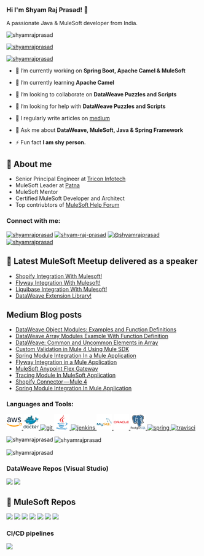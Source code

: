 ### Hi I'm Shyam Raj Prasad! 👋

A passionate Java & MuleSoft developer from India. 

<p align="left"> <img src="https://komarev.com/ghpvc/?username=shyamrajprasad&label=Profile%20views&color=0e75b6&style=flat" alt="shyamrajprasad" /> </p>

<p align="left"> <a href="https://github.com/ryo-ma/github-profile-trophy"><img src="https://github-profile-trophy.vercel.app/?username=shyamrajprasad" alt="shyamrajprasad" /></a> </p>

<p align="left"> <a href="https://twitter.com/shyamrajprasad" target="blank"><img src="https://img.shields.io/twitter/follow/shyamrajprasad?logo=twitter&style=for-the-badge" alt="shyamrajprasad" /></a> </p>

- 🔭 I’m currently working on **Spring Boot, Apache Camel & MuleSoft**

- 🌱 I’m currently learning **Apache Camel**

- 👯 I’m looking to collaborate on **DataWeave Puzzles and Scripts**

- 🤝 I’m looking for help with **DataWeave Puzzles and Scripts**

- 📝 I regularly write articles on [medium](https://shyamrajprasad.medium.com)

- 💬 Ask me about **DataWeave, MuleSoft, Java & Spring Framework**

- ⚡ Fun fact **I am shy person.**


## 👋 About me

- Senior Principal Engineer at [Tricon Infotech](https://www.triconinfotech.com/)
- MuleSoft Leader at [Patna](https://meetups.mulesoft.com/patna/)
- MuleSoft Mentor
- Certified MuleSoft Developer and Architect 
- Top contriubtors of [MuleSoft Help Forum](https://help.mulesoft.com/s/forum)

<h3 align="left">Connect with me:</h3>
<p align="left">
<a href="https://twitter.com/shyamrajprasad" target="blank"><img align="center" src="https://raw.githubusercontent.com/rahuldkjain/github-profile-readme-generator/master/src/images/icons/Social/twitter.svg" alt="shyamrajprasad" height="30" width="40" /></a>
<a href="https://linkedin.com/in/shyam-raj-prasad" target="blank"><img align="center" src="https://raw.githubusercontent.com/rahuldkjain/github-profile-readme-generator/master/src/images/icons/Social/linked-in-alt.svg" alt="shyam-raj-prasad" height="30" width="40" /></a>
<a href="https://medium.com/@shyamrajprasad" target="blank"><img align="center" src="https://raw.githubusercontent.com/rahuldkjain/github-profile-readme-generator/master/src/images/icons/Social/medium.svg" alt="@shyamrajprasad" height="30" width="40" /></a>
<a href="https://www.youtube.com/c/shyamrajprasad" target="blank"><img align="center" src="https://raw.githubusercontent.com/rahuldkjain/github-profile-readme-generator/master/src/images/icons/Social/youtube.svg" alt="shyamrajprasad" height="30" width="40" /></a>
</p>


## 📝 Latest MuleSoft Meetup delivered as a speaker

<!-- BLOG:START -->
- [Shopify Integration With Mulesoft!](https://meetups.mulesoft.com/events/details/mulesoft-new-york-city-presents-mulesoft-shopify-integration/)
- [Flyway Integration With Mulesoft!](https://meetups.mulesoft.com/events/details/mulesoft-coimbatore-presents-flyway-and-mulesoft-integration/)
- [Liquibase Integration With Mulesoft!](https://meetups.mulesoft.com/events/details/mulesoft-mysore-presents-mulesoft-integration-with-liquibase/)
- [DataWeave Extension Library!](https://meetups.mulesoft.com/events/details/mulesoft-patna-presents-dataweave-library-extension/)


<!-- BLOG:END -->

## Medium Blog posts

<!-- BLOG-POST-LIST:START -->
- [DataWeave Object Modules: Examples and Function Definitions](https://medium.com/another-integration-blog/dataweave-object-modules-examples-and-function-definitions-6064b4ffeddb?source=rss-4ca950c1fb60------2)
- [DataWeave Array Modules Example With Function Definition](https://medium.com/another-integration-blog/dataweave-array-modules-example-with-function-definition-f8e488feeb33?source=rss-4ca950c1fb60------2)
- [DataWeave: Common and Uncommon Elements in Array](https://shyamrajprasad.medium.com/dataweave-common-and-uncommon-elements-in-array-bb58597b1cad?source=rss-4ca950c1fb60------2)
- [Custom Validation in Mule 4 Using Mule SDK](https://medium.com/another-integration-blog/custom-validation-in-mule-4-using-mule-sdk-45bf887fb362?source=rss-4ca950c1fb60------2)
- [Spring Module Integration In a Mule Application](https://medium.com/another-integration-blog/spring-module-integration-in-a-mule-application-85d0fc38f555?source=rss-4ca950c1fb60------2)
- [Flyway Integration in a Mule Application](https://medium.com/another-integration-blog/flyway-integration-in-mule-application-d1a33b96c896?source=rss-4ca950c1fb60------2)
- [MuleSoft Anypoint Flex Gateway](https://shyamrajprasad.medium.com/mulesoft-anypoint-flex-gateway-fe16b643f959?source=rss-4ca950c1fb60------2)
- [Tracing Module In MuleSoft Application](https://shyamrajprasad.medium.com/tracing-module-in-mulesoft-application-2f2cbafe43d5?source=rss-4ca950c1fb60------2)
- [Shopify Connector — Mule 4](https://shyamrajprasad.medium.com/shopify-connector-mule-4-2b4bb122376c?source=rss-4ca950c1fb60------2)
- [Spring Module Integration In Mule Application](https://shyamrajprasad.medium.com/spring-module-integration-in-mule-application-8de5a08303e6?source=rss-4ca950c1fb60------2)
<!-- BLOG-POST-LIST:END -->

<h3 align="left">Languages and Tools:</h3>
<p align="left"> <a href="https://aws.amazon.com" target="_blank" rel="noreferrer"> <img src="https://raw.githubusercontent.com/devicons/devicon/master/icons/amazonwebservices/amazonwebservices-original-wordmark.svg" alt="aws" width="40" height="40"/> </a> <a href="https://www.docker.com/" target="_blank" rel="noreferrer"> <img src="https://raw.githubusercontent.com/devicons/devicon/master/icons/docker/docker-original-wordmark.svg" alt="docker" width="40" height="40"/> </a> <a href="https://git-scm.com/" target="_blank" rel="noreferrer"> <img src="https://www.vectorlogo.zone/logos/git-scm/git-scm-icon.svg" alt="git" width="40" height="40"/> </a> <a href="https://www.java.com" target="_blank" rel="noreferrer"> <img src="https://raw.githubusercontent.com/devicons/devicon/master/icons/java/java-original.svg" alt="java" width="40" height="40"/> </a> <a href="https://www.jenkins.io" target="_blank" rel="noreferrer"> <img src="https://www.vectorlogo.zone/logos/jenkins/jenkins-icon.svg" alt="jenkins" width="40" height="40"/> </a> <a href="https://www.mysql.com/" target="_blank" rel="noreferrer"> <img src="https://raw.githubusercontent.com/devicons/devicon/master/icons/mysql/mysql-original-wordmark.svg" alt="mysql" width="40" height="40"/> </a> <a href="https://www.oracle.com/" target="_blank" rel="noreferrer"> <img src="https://raw.githubusercontent.com/devicons/devicon/master/icons/oracle/oracle-original.svg" alt="oracle" width="40" height="40"/> </a> <a href="https://www.postgresql.org" target="_blank" rel="noreferrer"> <img src="https://raw.githubusercontent.com/devicons/devicon/master/icons/postgresql/postgresql-original-wordmark.svg" alt="postgresql" width="40" height="40"/> </a> <a href="https://spring.io/" target="_blank" rel="noreferrer"> <img src="https://www.vectorlogo.zone/logos/springio/springio-icon.svg" alt="spring" width="40" height="40"/> </a> <a href="https://travis-ci.org" target="_blank" rel="noreferrer"> <img src="https://www.vectorlogo.zone/logos/travis-ci/travis-ci-icon.svg" alt="travisci" width="40" height="40"/> </a> </p>

<p><img align="left" src="https://github-readme-stats.vercel.app/api/top-langs?username=shyamrajprasad&show_icons=true&locale=en&layout=compact" alt="shyamrajprasad" /></p>

<p>&nbsp;<img align="center" src="https://github-readme-stats.vercel.app/api?username=shyamrajprasad&show_icons=true&locale=en" alt="shyamrajprasad" /></p>

<p><img align="center" src="https://github-readme-streak-stats.herokuapp.com/?user=shyamrajprasad&" alt="shyamrajprasad" /></p>

### DataWeave Repos (Visual Studio)

[![](https://github-readme-stats.vercel.app/api/pin/?username=shyamrajprasad&repo=dataweave-fun&theme=cobalt)](https://github.com/shyamrajprasad/dataweave-fun)
[![](https://github-readme-stats.vercel.app/api/pin/?username=shyamrajprasad&repo=dataweave-analytics-library&theme=cobalt)](https://github.com/shyamrajprasad/dataweave-analytics-library)

## 🧐 MuleSoft Repos

[![](https://github-readme-stats.vercel.app/api/pin/?username=shyamrajprasad&repo=mule-shopify-integration&theme=cobalt)](https://github.com/shyamrajprasad/mule-shopify-integration)
[![](https://github-readme-stats.vercel.app/api/pin/?username=shyamrajprasad&repo=mulesoft-liquibase-integration&theme=cobalt)](https://github.com/shyamrajprasad/mulesoft-liquibase-integration)
[![](https://github-readme-stats.vercel.app/api/pin/?username=shyamrajprasad&repo=mulesoft-flyway-integration&theme=cobalt)](https://github.com/shyamrajprasad/mulesoft-flyway-integration)
[![](https://github-readme-stats.vercel.app/api/pin/?username=shyamrajprasad&repo=mulesoft-spring-liquibase-integration&theme=cobalt)](https://github.com/shyamrajprasad/mulesoft-spring-liquibase-integration)
[![](https://github-readme-stats.vercel.app/api/pin/?username=shyamrajprasad&repo=mule-currency-validator&theme=cobalt)](https://github.com/shyamrajprasad/mule-currency-validator)
[![](https://github-readme-stats.vercel.app/api/pin/?username=shyamrajprasad&repo=mule-spring-integration&theme=cobalt)](https://github.com/shyamrajprasad/mule-spring-integration)
[![](https://github-readme-stats.vercel.app/api/pin/?username=shyamrajprasad&repo=mulesoft-tracing-module-integration&theme=cobalt)](https://github.com/shyamrajprasad/mulesoft-tracing-module-integration)
### CI/CD pipelines

[![](https://github-readme-stats.vercel.app/api/pin/?username=shyamrajprasad&repo=hello-world-github-action&theme=cobalt)](https://github.com/shyamrajprasad/hello-world-github-action)








